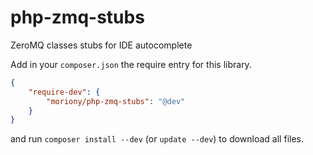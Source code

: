 php-zmq-stubs
=============

ZeroMQ classes stubs for IDE autocomplete

Add in your ```composer.json``` the require entry for this library.
```json
{
    "require-dev": {
        "moriony/php-zmq-stubs": "@dev"
    }
}
```
and run ```composer install --dev``` (or ```update --dev```) to download all files.

